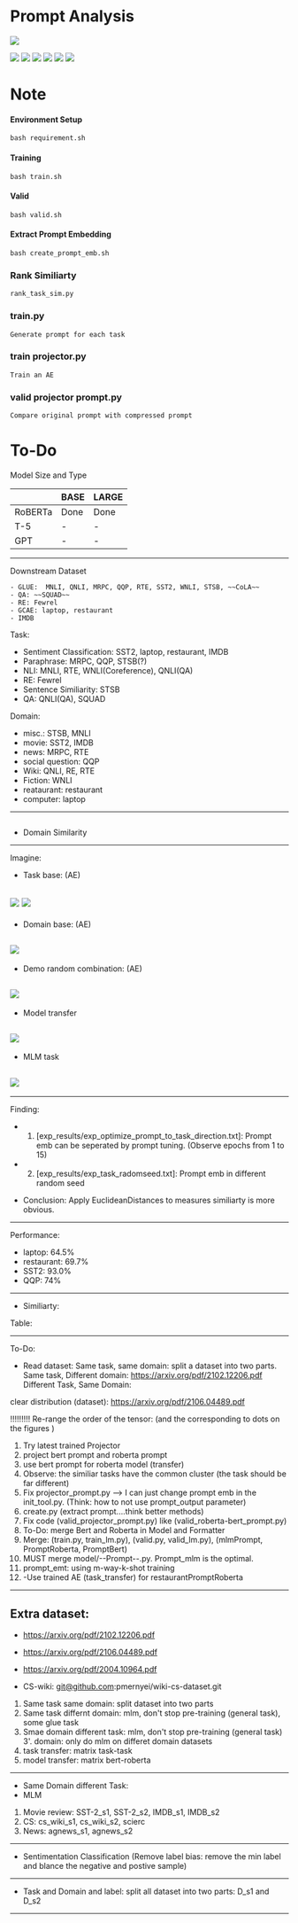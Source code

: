 
# Prompt Analysis

![](https://pandao.github.io/editor.md/images/logos/editormd-logo-180x180.png)

![](https://img.shields.io/github/stars/pandao/editor.md.svg) ![](https://img.shields.io/github/forks/pandao/editor.md.svg) ![](https://img.shields.io/github/tag/pandao/editor.md.svg) ![](https://img.shields.io/github/release/pandao/editor.md.svg) ![](https://img.shields.io/github/issues/pandao/editor.md.svg) ![](https://img.shields.io/bower/v/editor.md.svg)


Note
=============
#### Environment Setup
```
bash requirement.sh
```


#### Training
```
bash train.sh
```


#### Valid
```
bash valid.sh
```


#### Extract Prompt Embedding
```
bash create_prompt_emb.sh
```

### Rank Similiarty
```
rank_task_sim.py
```

### train.py
```
Generate prompt for each task
```

### train projector.py
```
Train an AE
```

### valid projector prompt.py
```
Compare original prompt with compressed prompt
```




To-Do
=============
Model Size and Type

|   |  BASE | LARGE  |
| ------------ | ------------ | ------------ |
| RoBERTa  |  Done  |  Done  |
| T-5  | -  |  - |
| GPT  |  - | -  |   |


---

Downstream Dataset
```
- GLUE:  MNLI, QNLI, MRPC, QQP, RTE, SST2, WNLI, STSB, ~~CoLA~~
- QA: ~~SQUAD~~
- RE: Fewrel
- GCAE: laptop, restaurant
- IMDB
```

Task:
- Sentiment Classification: SST2, laptop, restaurant, IMDB
- Paraphrase: MRPC, QQP, STSB(?)
- NLI: MNLI, RTE, WNLI(Coreference), QNLI(QA)
- RE: Fewrel
- Sentence Similiarity: STSB
- QA: QNLI(QA), SQUAD


Domain:
- misc.: STSB, MNLI
- movie: SST2, IMDB
- news: MRPC, RTE
- social question: QQP
- Wiki: QNLI, RE, RTE
- Fiction: WNLI
- reataurant: restaurant
- computer: laptop

---
~~~Edit table: https://stackoverflow.com/questions/47324785/how-can-i-add-a-table-with-multi-row-cells-to-a-readme-in-vsts/47335483#47335483
~~~


- Domain Similarity


<!-- |   | SST-2_s1 | SST-2_s2 | IMDB_s1 | IMDB_s2 | cs_wiki_s1 | cs_wiki_s2 | scierc_s1 | scierc_s2 | agnews_s1 | agnews_s2 | -->
<!-- | --- | --- | --- | --- | --- | --- | --- | --- | --- | --- | --- | -->
<!-- | SST-2_s1 | 100.0% | 100.0% | 56.8% | 56.8% | 39.2% | 39.1% | 30.4% | 30.2% | 34.4% | 34.5% | -->
<!-- | SST-2_s2 | 100.0% | 100.0% | 56.8% | 56.8% | 39.2% | 39.1% | 30.4% | 30.2% | 34.4% | 34.5% | -->
<!-- | IMDB_s1 | 56.8% | 56.8% | 100.0% | 100.0% | 40.7% | 40.6% | 33.5% | 33.3% | 48.5% | 48.8% | -->
<!-- | IMDB_s2 | 56.8% | 56.8% | 100.0% | 100.0% | 40.7% | 40.6% | 33.5% | 33.3% | 48.5% | 48.8% | -->
<!-- | cs_wiki_s1 | 39.2% | 39.2% | 40.7% | 40.7% | 100.0% | 99.1% | 45.0% | 44.8% | 43.3% | 43.6% | -->
<!-- | cs_wiki_s2 | 39.1% | 39.1% | 40.6% | 40.6% | 99.1% | 100.0% | 44.9% | 44.8% | 43.3% | 43.4% | -->
<!-- | scierc_s1 | 30.4% | 30.4% | 33.5% | 33.5% | 45.0% | 44.9% | 100.0% | 98.3% | 32.6% | 32.5% | -->
<!-- | scierc_s2 | 30.2% | 30.2% | 33.3% | 33.3% | 44.8% | 44.8% | 98.3% | 100.0% | 32.6% | 32.5% | -->
<!-- | agnews_s1 | 34.4% | 34.4% | 48.5% | 48.5% | 43.5% | 43.3% | 32.6% | 32.6% | 100.0% | 90.0% | -->
<!-- | agnews_s2 | 34.5% | 34.5% | 48.8% | 48.8% | 43.6% | 43.4% | 32.5% | 32.5% | 90.0% | 100.0% | -->









---
Imagine:

- Task base: (AE)

![](https://github.com/yushengsu-thu/prompt/blob/main/exp_results/SENTIMENT.jpg)
![](https://github.com/yushengsu-thu/prompt/blob/main/exp_results/NLI.jpg)
---


- Domain base: (AE)

![](https://github.com/yushengsu-thu/prompt/blob/main/exp_results/domain.jpg)
---


- Demo random combination: (AE)

![](https://github.com/yushengsu-thu/prompt/blob/main/exp_results/all_task.jpg)
---


- Model transfer

![](https://github.com/yushengsu-thu/prompt/blob/main/exp_results/roberta_bert_prompt.jpg)
---


- MLM task

![](https://github.com/yushengsu-thu/prompt/blob/main/output.jpg)
---



---
Finding:
- 1. [exp_results/exp_optimize_prompt_to_task_direction.txt]: Prompt emb can be seperated by prompt tuning. (Observe epochs from 1 to 15)
- 2. [exp_results/exp_task_radomseed.txt]: Prompt emb in different random seed 

- Conclusion: Apply EuclideanDistances to measures similiarty is more obvious. 

---
Performance:
- laptop: 64.5%
- restaurant: 69.7% 
- SST2: 93.0%
- QQP: 74%

---
- Similiarty:

Table:

---
To-Do:
- Read dataset:
Same task, same domain: split a dataset into two parts.
Same task, Different domain: https://arxiv.org/pdf/2102.12206.pdf
Different Task, Same Domain:

clear distribution (dataset): https://arxiv.org/pdf/2106.04489.pdf

!!!!!!!!! Re-range the order of the tensor: (and the corresponding to dots on the figures )

1. Try latest trained Projector
2. project bert prompt and roberta prompt
3. use bert prompt for roberta model (transfer)
4. Observe: the similiar tasks have the common cluster (the task should be far different)
5. Fix projector_prompt.py --> I can just change prompt emb in the init_tool.py. (Think: how to not use prompt_output parameter)
6. create.py (extract prompt....think better methods)
7. Fix code (valid_projector_prompt.py) like (valid_roberta-bert_prompt.py)
8. To-Do: merge Bert and Roberta in Model and Formatter
9. Merge: (train.py, train_lm.py), (valid.py, valid_lm.py), (mlmPrompt, PromptRoberta, PromptBert)
10. MUST merge model/--Prompt--.py. Prompt_mlm is the optimal.
11. prompt_emt: using m-way-k-shot training
12. -Use trained AE (task_transfer) for restaurantPromptRoberta
---
Extra dataset:
--
- https://arxiv.org/pdf/2102.12206.pdf

- https://arxiv.org/pdf/2106.04489.pdf

- https://arxiv.org/pdf/2004.10964.pdf

- CS-wiki: git@github.com:pmernyei/wiki-cs-dataset.git

1. Same task same domain: split dataset into two parts
2. Same task differnt domain: mlm, don't stop pre-training (general task), some glue task 
3. Smae domain different task: mlm, don't stop pre-training (general task)
3'. domain: only do mlm on differet domain datasets
4. task transfer: matrix task-task
5. model transfer: matrix bert-roberta
---
- Same Domain different Task:
- MLM
1. Movie review: SST-2_s1, SST-2_s2, IMDB_s1, IMDB_s2
2. CS: cs_wiki_s1, cs_wiki_s2, scierc 
3. News: agnews_s1, agnews_s2 
---
- Sentimentation Classification (Remove label bias: remove the min label and blance the negative and postive sample)
---
- Task and Domain and label: split all dataset into two parts: D_s1 and D_s2
---
